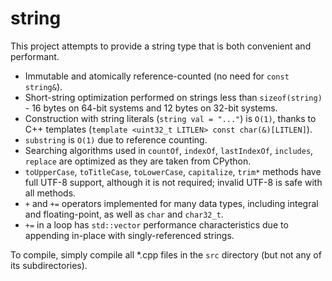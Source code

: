 # string
This project attempts to provide a string type that is both convenient and performant.
- Immutable and atomically reference-counted (no need for `const string&`).
- Short-string optimization performed on strings less than `sizeof(string)` - 16 bytes on 64-bit systems and 12 bytes on 32-bit systems.
- Construction with string literals (`string val = "..."`) is `O(1)`, thanks to C++ templates (`template <uint32_t LITLEN> const char(&)[LITLEN]`).
- `substring` is `O(1)` due to reference counting.
- Searching algorithms used in `countOf`, `indexOf`, `lastIndexOf`, `includes`, `replace` are optimized as they are taken from CPython.
- `toUpperCase`, `toTitleCase`, `toLowerCase`, `capitalize`, `trim*` methods have full UTF-8 support, although it is not required; invalid UTF-8 is safe with all methods. 
- `+` and `+=` operators implemented for many data types, including integral and floating-point, as well as `char` and `char32_t`.
- `+=` in a loop has `std::vector` performance characteristics due to appending in-place with singly-referenced strings.

To compile, simply compile all *.cpp files in the `src` directory (but not any of its subdirectories).
